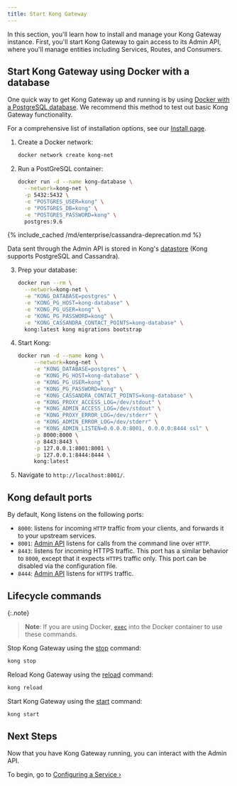 ```yaml
---
title: Start Kong Gateway
---
```


In this section, you'll learn how to install and manage your Kong Gateway instance. First, you'll start Kong Gateway to gain access to its Admin
API, where you'll manage entities including Services, Routes, and Consumers.

## Start Kong Gateway using Docker with a database

One quick way to get Kong Gateway up and running is by using [Docker with a PostgreSQL database](/gateway/{{page.kong_version}}/install-and-run/docker). We recommend this method to test out basic Kong Gateway functionality.

For a comprehensive list of installation options, see our [Install page](/gateway/{{page.kong_version}}/install-and-run/).

1. Create a Docker network:

   ```bash
   docker network create kong-net
   ```

2. Run a PostGreSQL container:

   ```bash
   docker run -d --name kong-database \
     --network=kong-net \
     -p 5432:5432 \
     -e "POSTGRES_USER=kong" \
     -e "POSTGRES_DB=kong" \
     -e "POSTGRES_PASSWORD=kong" \
     postgres:9.6
   ```


{% include_cached /md/enterprise/cassandra-deprecation.md %}


   Data sent through the Admin API is stored in Kong's [datastore][datastore-section] (Kong
   supports PostgreSQL and Cassandra).

3. Prep your database:

   ```bash
   docker run --rm \
     --network=kong-net \
     -e "KONG_DATABASE=postgres" \
     -e "KONG_PG_HOST=kong-database" \
     -e "KONG_PG_USER=kong" \
     -e "KONG_PG_PASSWORD=kong" \
     -e "KONG_CASSANDRA_CONTACT_POINTS=kong-database" \
     kong:latest kong migrations bootstrap
   ```

4. Start Kong:

   ```bash
   docker run -d --name kong \
        --network=kong-net \
        -e "KONG_DATABASE=postgres" \
        -e "KONG_PG_HOST=kong-database" \
        -e "KONG_PG_USER=kong" \
        -e "KONG_PG_PASSWORD=kong" \
        -e "KONG_CASSANDRA_CONTACT_POINTS=kong-database" \
        -e "KONG_PROXY_ACCESS_LOG=/dev/stdout" \
        -e "KONG_ADMIN_ACCESS_LOG=/dev/stdout" \
        -e "KONG_PROXY_ERROR_LOG=/dev/stderr" \
        -e "KONG_ADMIN_ERROR_LOG=/dev/stderr" \
        -e "KONG_ADMIN_LISTEN=0.0.0.0:8001, 0.0.0.0:8444 ssl" \
        -p 8000:8000 \
        -p 8443:8443 \
        -p 127.0.0.1:8001:8001 \
        -p 127.0.0.1:8444:8444 \
        kong:latest
   ```

5. Navigate to `http://localhost:8001/`.

## Kong default ports

By default, Kong listens on the following ports:

- `8000`: listens for incoming `HTTP` traffic from your
  clients, and forwards it to your upstream services.
- `8001`: [Admin API][API] listens for calls from the command line over `HTTP`.
- `8443`: listens for incoming HTTPS traffic. This port has a
  similar behavior to `8000`, except that it expects `HTTPS`
  traffic only. This port can be disabled via the configuration file.
- `8444`: [Admin API][API] listens for `HTTPS` traffic.

## Lifecycle commands

{:.note}
> **Note**: If you are using Docker, [`exec`](https://docs.docker.com/engine/reference/commandline/exec) into the Docker container to use these commands.

Stop Kong Gateway using the [stop][CLI] command:

```bash
kong stop
```

Reload Kong Gateway using the [reload][CLI] command:

```bash
kong reload
```

Start Kong Gateway using the [start][CLI] command:

```bash
kong start
```

## Next Steps

Now that you have Kong Gateway running, you can interact with the Admin API.

To begin, go to [Configuring a Service &rsaquo;][configuring-a-service]

[configuration-loading]: /gateway/{{page.kong_version}}/reference/configuration/#configuration-loading
[CLI]: /gateway/{{page.kong_version}}/reference/cli
[API]: /gateway/{{page.kong_version}}/admin-api
[datastore-section]: /gateway/{{page.kong_version}}/reference/configuration/#datastore-section
[configuring-a-service]: /gateway/{{page.kong_version}}/get-started/quickstart/configuring-a-service
